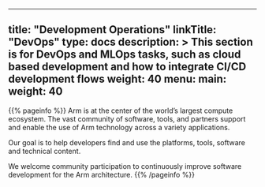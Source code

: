 
---
title: "Development Operations"
linkTitle: "DevOps"
type: docs
description: >
    This section is for DevOps and MLOps tasks, such as cloud based development and how to integrate CI/CD development flows
weight: 40
menu:
  main:
    weight: 40
---

{{% pageinfo %}}
Arm is at the center of the world’s largest compute ecosystem. The vast community of software, tools, and partners support and enable the use of Arm technology across a variety applications.

Our goal is to help developers find and use the platforms, tools, software and technical content.

We welcome community participation to continuously improve software development for the Arm architecture.
{{% /pageinfo %}}
